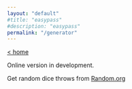 ```yaml
---
layout: "default"
#title: "easypass"
#description: "easypass"
permalink: "/generator"
---
```

<!--
This Source Code Form is subject to the terms of the Mozilla Public
License, v. 2.0. If a copy of the MPL was not distributed with this
file, You can obtain one at http://mozilla.org/MPL/2.0/.
-->

[< home](index.md)

Online version in development.

Get random dice throws from <a href="https://www.random.org/integers/?num=50&min=1&max=6&col=5&base=10&format=plain&rnd=new" target="_blank">Random.org</a>
